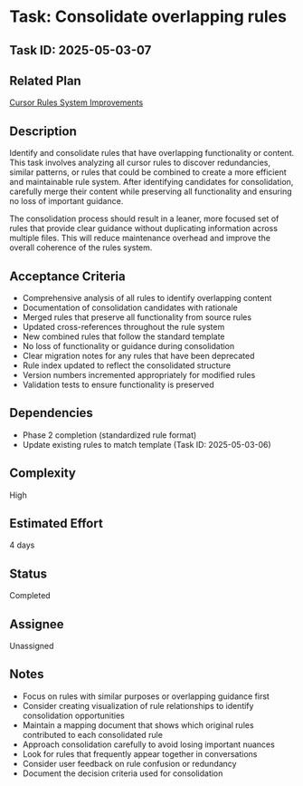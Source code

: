 # Task: Consolidate overlapping rules

## Task ID: 2025-05-03-07

## Related Plan

[Cursor Rules System Improvements](../plans/cursor-rules-improvement.md)

## Description

Identify and consolidate rules that have overlapping functionality or content. This task involves analyzing all cursor rules to discover redundancies, similar patterns, or rules that could be combined to create a more efficient and maintainable rule system. After identifying candidates for consolidation, carefully merge their content while preserving all functionality and ensuring no loss of important guidance.

The consolidation process should result in a leaner, more focused set of rules that provide clear guidance without duplicating information across multiple files. This will reduce maintenance overhead and improve the overall coherence of the rules system.

## Acceptance Criteria

- Comprehensive analysis of all rules to identify overlapping content
- Documentation of consolidation candidates with rationale
- Merged rules that preserve all functionality from source rules
- Updated cross-references throughout the rule system
- New combined rules that follow the standard template
- No loss of functionality or guidance during consolidation
- Clear migration notes for any rules that have been deprecated
- Rule index updated to reflect the consolidated structure
- Version numbers incremented appropriately for modified rules
- Validation tests to ensure functionality is preserved

## Dependencies

- Phase 2 completion (standardized rule format)
- Update existing rules to match template (Task ID: 2025-05-03-06)

## Complexity

High

## Estimated Effort

4 days

## Status

Completed

## Assignee

Unassigned

## Notes

- Focus on rules with similar purposes or overlapping guidance first
- Consider creating visualization of rule relationships to identify consolidation opportunities
- Maintain a mapping document that shows which original rules contributed to each consolidated rule
- Approach consolidation carefully to avoid losing important nuances
- Look for rules that frequently appear together in conversations
- Consider user feedback on rule confusion or redundancy
- Document the decision criteria used for consolidation
